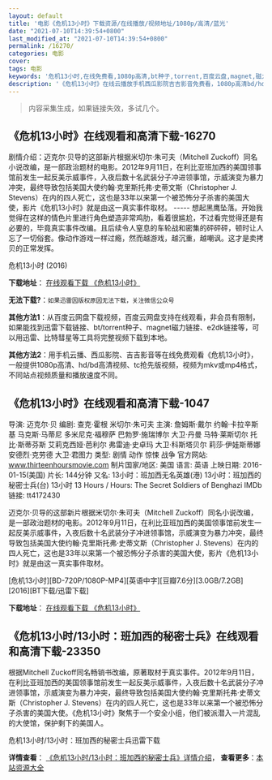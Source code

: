 ```yaml
---
layout: default
title: '电影《危机13小时》下载资源/在线播放/视频地址/1080p/高清/蓝光'
date: "2021-07-10T14:39:54+0800"
last_modified_at: "2021-07-10T14:39:54+0800"
permalink: /16270/
categories: 电影
cover:
tags: 电影
keywords: '危机13小时,在线免费看,1080p高清,bt种子,torrent,百度云盘,magnet,磁力链,迅雷下载资源'
description: '《危机13小时》在线云播放手机西瓜影院吉吉影音免费看，1080p高清bd/hd未删减完整版和tc抢先枪版，mkv/mp4格式，附带bt/torrent种子、magnet/磁力链、百度云盘、网盘资源迅雷下载链接'
---
```


>内容采集生成，如果链接失效，多试几个。


## 《危机13小时》在线观看和高清下载-16270

剧情介绍：迈克尔·贝导的这部新片根据米切尔·朱可夫（Mitchell Zuckoff）同名小说改编，是一部政治题材的电影。2012年9月11日，在利比亚班加西的美国领事馆前发生一起反美示威事件，入夜后数十名武装分子冲进领事馆，示威演变为暴力冲突，最终导致包括美国大使约翰·克里斯托弗·史蒂文斯（Christopher J. Stevens）在内的四人死亡，这也是33年以来第一个被恐怖分子杀害的美国大使，影片《危机13小时》就是由这一真实事件取材。 ----- 想起黑鹰坠落。开始我觉得在这样的情色片里进行角色塑造非常鸡肋，看着很尴尬，不过看完觉得还是有必要的，毕竟真实事件改编。且后续令人窒息的车轮战和密集的砰砰砰，顿时让人忘了一切俗套。像动作游戏一样过瘾，然而越游戏，越沉重，越嘲讽。这才是卖拷贝的正常发挥。


危机13小时 (2016)

**下载地址**： [在线观看下载 《危机13小时》](https://www.btbtdy.me/btdy/dy3957.html) 


**无法下载?**：`如果迅雷因版权原因无法下载，关注微信公众号 `

**其他方法1**：从百度云网盘下载视频，百度云网盘支持在线观看，非会员有限制，如果能找到迅雷下载链接、bt/torrent种子、magnet磁力链接、e2dk链接等，可以用迅雷、比特彗星等工具将完整视频下载到本地。

**其他方法2**：用手机云播、西瓜影院、吉吉影音等在线免费观看《危机13小时》，一般提供1080p高清、hd/bd高清视频、tc抢先版视频，视频为mkv或mp4格式，不同站点视频质量和播放速度不同。


## 《危机13小时》在线观看和高清下载-1047

导演: 迈克尔·贝 编剧: 查克·霍根 米切尔·朱可夫 主演: 詹姆斯·戴尔 约翰·卡拉辛斯基 马克斯·马蒂尼 多米尼克·福穆萨 巴勃罗·施瑞博尔 大卫·丹曼 马特·莱斯切尔 托比·斯蒂芬斯 艾莉克西娅·芭利尔 弗雷迪·史卓玛 大卫·科斯塔贝尔 莉莎·伊娃斯蒂娜 安德烈·克劳德 大卫·君图力 类型: 剧情 动作 惊悚 战争 官方网站: www.thirteenhoursmovie.com 制片国家/地区: 美国 语言: 英语 上映日期: 2016-01-15(美国) 片长: 144分钟 又名: 13小时：班加西无名英雄(港) 13小时：班加西的秘密士兵(台) 13小时 13 Hours / Hours: The Secret Soldiers of Benghazi IMDb链接: tt4172430

迈克尔·贝导的这部新片根据米切尔·朱可夫（Mitchell Zuckoff）同名小说改编，是一部政治题材的电影。2012年9月11日，在利比亚班加西的美国领事馆前发生一起反美示威事件，入夜后数十名武装分子冲进领事馆，示威演变为暴力冲突，最终导致包括美国大使约翰·克里斯托弗·史蒂文斯（Christopher J. Stevens）在内的四人死亡，这也是33年以来第一个被恐怖分子杀害的美国大使，影片《危机13小时》就是由这一真实事件取材。


[危机13小时][BD-720P/1080P-MP4][英语中字][豆瓣7.6分][3.0GB/7.2GB][2016][BT下载/迅雷下载]

**下载地址**： [在线观看下载 《危机13小时》](https://www.btdx8.com/torrent/13_hours_2016.html) 


## 《危机13小时/13小时：班加西的秘密士兵》在线观看和高清下载-23350

根据Mitchell Zuckoff同名畅销书改编，原著取材于真实事件。2012年9月11日，在利比亚班加西的美国领事馆前发生一起反美示威事件，入夜后数十名武装分子冲进领事馆，示威演变为暴力冲突，最终导致包括美国大使约翰&middot;克里斯托弗&middot;史蒂文斯（Christopher J. Stevens）在内的四人死亡，这也是33年以来第一个被恐怖分子杀害的美国大使。《危机13小时》聚焦于一个安全小组，他们被派潜入一片混乱的大使馆，保护剩下的美国人。<!---剧情end--->


危机13小时/13小时：班加西的秘密士兵迅雷下载

**详情查看**： [《危机13小时/13小时：班加西的秘密士兵》详情介绍](/movie/23350/)， **查看更多**：[本站资源大全](/movie/t/all/)

